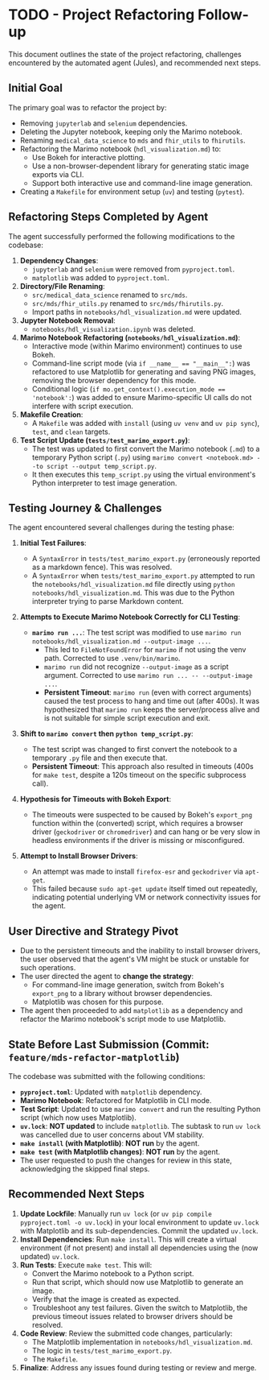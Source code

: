 # TODO - Project Refactoring Follow-up

This document outlines the state of the project refactoring, challenges encountered by the automated agent (Jules), and recommended next steps.

## Initial Goal

The primary goal was to refactor the project by:
- Removing `jupyterlab` and `selenium` dependencies.
- Deleting the Jupyter notebook, keeping only the Marimo notebook.
- Renaming `medical_data_science` to `mds` and `fhir_utils` to `fhirutils`.
- Refactoring the Marimo notebook (`hdl_visualization.md`) to:
    - Use Bokeh for interactive plotting.
    - Use a non-browser-dependent library for generating static image exports via CLI.
    - Support both interactive use and command-line image generation.
- Creating a `Makefile` for environment setup (`uv`) and testing (`pytest`).

## Refactoring Steps Completed by Agent

The agent successfully performed the following modifications to the codebase:
1.  **Dependency Changes**:
    - `jupyterlab` and `selenium` were removed from `pyproject.toml`.
    - `matplotlib` was added to `pyproject.toml`.
2.  **Directory/File Renaming**:
    - `src/medical_data_science` renamed to `src/mds`.
    - `src/mds/fhir_utils.py` renamed to `src/mds/fhirutils.py`.
    - Import paths in `notebooks/hdl_visualization.md` were updated.
3.  **Jupyter Notebook Removal**:
    - `notebooks/hdl_visualization.ipynb` was deleted.
4.  **Marimo Notebook Refactoring (`notebooks/hdl_visualization.md`)**:
    - Interactive mode (within Marimo environment) continues to use Bokeh.
    - Command-line script mode (via `if __name__ == "__main__":`) was refactored to use Matplotlib for generating and saving PNG images, removing the browser dependency for this mode.
    - Conditional logic (`if mo.get_context().execution_mode == 'notebook':`) was added to ensure Marimo-specific UI calls do not interfere with script execution.
5.  **Makefile Creation**:
    - A `Makefile` was added with `install` (using `uv venv` and `uv pip sync`), `test`, and `clean` targets.
6.  **Test Script Update (`tests/test_marimo_export.py`)**:
    - The test was updated to first convert the Marimo notebook (`.md`) to a temporary Python script (`.py`) using `marimo convert <notebook.md> --to script --output temp_script.py`.
    - It then executes this `temp_script.py` using the virtual environment's Python interpreter to test image generation.

## Testing Journey & Challenges

The agent encountered several challenges during the testing phase:

1.  **Initial Test Failures**:
    - A `SyntaxError` in `tests/test_marimo_export.py` (erroneously reported as a markdown fence). This was resolved.
    - A `SyntaxError` when `tests/test_marimo_export.py` attempted to run the `notebooks/hdl_visualization.md` file directly using `python notebooks/hdl_visualization.md`. This was due to the Python interpreter trying to parse Markdown content.

2.  **Attempts to Execute Marimo Notebook Correctly for CLI Testing**:
    - **`marimo run ...`**: The test script was modified to use `marimo run notebooks/hdl_visualization.md --output-image ...`.
        - This led to `FileNotFoundError` for `marimo` if not using the venv path. Corrected to use `.venv/bin/marimo`.
        - `marimo run` did not recognize `--output-image` as a script argument. Corrected to use `marimo run ... -- --output-image ...`.
        - **Persistent Timeout**: `marimo run` (even with correct arguments) caused the test process to hang and time out (after 400s). It was hypothesized that `marimo run` keeps the server/process alive and is not suitable for simple script execution and exit.

3.  **Shift to `marimo convert` then `python temp_script.py`**:
    - The test script was changed to first convert the notebook to a temporary `.py` file and then execute that.
    - **Persistent Timeout**: This approach also resulted in timeouts (400s for `make test`, despite a 120s timeout on the specific subprocess call).

4.  **Hypothesis for Timeouts with Bokeh Export**:
    - The timeouts were suspected to be caused by Bokeh's `export_png` function within the (converted) script, which requires a browser driver (`geckodriver` or `chromedriver`) and can hang or be very slow in headless environments if the driver is missing or misconfigured.

5.  **Attempt to Install Browser Drivers**:
    - An attempt was made to install `firefox-esr` and `geckodriver` via `apt-get`.
    - This failed because `sudo apt-get update` itself timed out repeatedly, indicating potential underlying VM or network connectivity issues for the agent.

## User Directive and Strategy Pivot

- Due to the persistent timeouts and the inability to install browser drivers, the user observed that the agent's VM might be stuck or unstable for such operations.
- The user directed the agent to **change the strategy**:
    - For command-line image generation, switch from Bokeh's `export_png` to a library without browser dependencies.
    - Matplotlib was chosen for this purpose.
- The agent then proceeded to add `matplotlib` as a dependency and refactor the Marimo notebook's script mode to use Matplotlib.

## State Before Last Submission (Commit: `feature/mds-refactor-matplotlib`)

The codebase was submitted with the following conditions:
- **`pyproject.toml`**: Updated with `matplotlib` dependency.
- **Marimo Notebook**: Refactored for Matplotlib in CLI mode.
- **Test Script**: Updated to use `marimo convert` and run the resulting Python script (which now uses Matplotlib).
- **`uv.lock`**: **NOT updated** to include `matplotlib`. The subtask to run `uv lock` was cancelled due to user concerns about VM stability.
- **`make install` (with Matplotlib)**: **NOT run** by the agent.
- **`make test` (with Matplotlib changes)**: **NOT run** by the agent.
- The user requested to push the changes for review in this state, acknowledging the skipped final steps.

## Recommended Next Steps

1.  **Update Lockfile**: Manually run `uv lock` (or `uv pip compile pyproject.toml -o uv.lock`) in your local environment to update `uv.lock` with Matplotlib and its sub-dependencies. Commit the updated `uv.lock`.
2.  **Install Dependencies**: Run `make install`. This will create a virtual environment (if not present) and install all dependencies using the (now updated) `uv.lock`.
3.  **Run Tests**: Execute `make test`. This will:
    - Convert the Marimo notebook to a Python script.
    - Run that script, which should now use Matplotlib to generate an image.
    - Verify that the image is created as expected.
    - Troubleshoot any test failures. Given the switch to Matplotlib, the previous timeout issues related to browser drivers should be resolved.
4.  **Code Review**: Review the submitted code changes, particularly:
    - The Matplotlib implementation in `notebooks/hdl_visualization.md`.
    - The logic in `tests/test_marimo_export.py`.
    - The `Makefile`.
5.  **Finalize**: Address any issues found during testing or review and merge.
